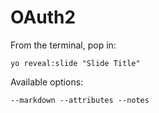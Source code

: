 
# OAuth2

From the terminal, pop in:

  ```yo reveal:slide "Slide Title"```

Available options:

 ```--markdown --attributes --notes```
